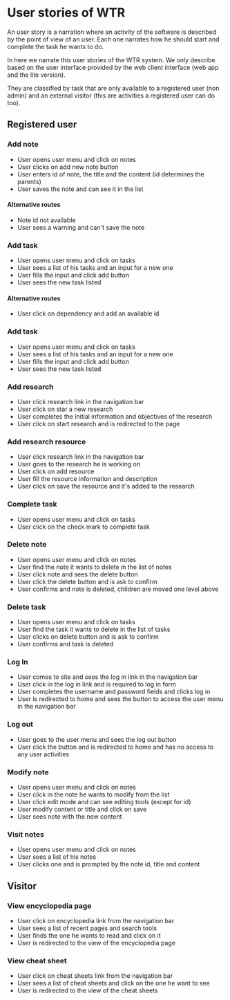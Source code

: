 # User stories of WTR

An user story is a narration where an activity of the software is described by the point of view of an user. Each one narrates how he should start and complete the task he wants to do.

In here we narrate this user stories of the WTR system. We only describe based on the user interface provided by the web client interface (web app and the lite version).

They are classified by task that are only available to a registered user (non admin) and an external visitor (this are activities a registered user can do too).

## Registered user

### Add note

- User opens user menu and click on notes
- User clicks on add new note button
- User enters id of note, the title and the content (id determines the parents)
- User saves the note and can see it in the list

#### Alternative routes

- Note id not available
- User sees a warning and can't save the note

### Add task

- User opens user menu and click on tasks
- User sees a list of his tasks and an input for a new one
- User fills the input and click add button
- User sees the new task listed

#### Alternative routes

- User click on dependency and add an available id

### Add task

- User opens user menu and click on tasks
- User sees a list of his tasks and an input for a new one
- User fills the input and click add button
- User sees the new task listed

### Add research

- User click research link in the navigation bar
- User click on star a new research
- User completes the initial information and objectives of the research
- User click on start research and is redirected to the page

### Add research resource

- User click research link in the navigation bar
- User goes to the research he is working on
- User click on add resource 
- User fill the resource information and description
- User click on save the resource and it's added to the research

### Complete task

- User opens user menu and click on tasks
- User click on the check mark to complete task

### Delete note

- User opens user menu and click on notes
- User find the note it wants to delete in the list of notes
- User click note and sees the delete button
- User click the delete button and is ask to confirm
- User confirms and note is deleted, children are moved one level above

### Delete task

- User opens user menu and click on tasks
- User find the task it wants to delete in the list of tasks
- User clicks on delete button and is ask to confirm
- User confirms and task is deleted 

### Log In

- User comes to site and sees the log in link in the navigation bar
- User click in the log in link and is required to log in form
- User completes the username and password fields and clicks log in
- User is redirected to home and sees the button to access the user menu in the navigation bar

### Log out

- User goes to the user menu and sees the log out button
- User click the button and is redirected to home and has no access to any user activities

### Modify note

- User opens user menu and click on notes
- User click in the note he wants to modify from the list
- User click edit mode and can see editing tools (except for id)
- User modify content or title and click on save
- User sees note with the new content

### Visit notes 

- User opens user menu and click on notes
- User sees a list of his notes
- User clicks one and is prompted by the note id, title and content

## Visitor

### View encyclopedia page

- User click on encyclopedia link from the navigation bar
- User sees a list of recent pages and search tools
- User finds the one he wants to read and click on it
- User is redirected to the view of the encyclopedia page

### View cheat sheet

- User click on cheat sheets link from the navigation bar
- User sees a list of cheat sheets and click on the one he want to see
- User is redirected to the view of the cheat sheets 
